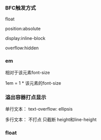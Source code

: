 ### BFC触发方式
float

position:absolute

display:inline-block

overflow:hidden

### em
相对于该元素font-size

1em = 1 * 该元素的font-size

### 溢出容器打点显示

单行文本： text-overflow: ellipsis

多行文本： 不打点 只截断 height和line-height

### float

 
